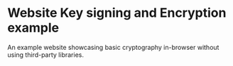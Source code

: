 # Website Key signing and Encryption example

An example website showcasing basic cryptography in-browser without using third-party libraries.
